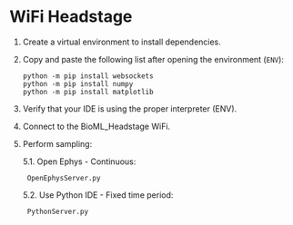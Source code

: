 # WiFi Headstage

1. Create a virtual environment to install dependencies.

2. Copy and paste the following list after opening the environment (`ENV`):

    ```
    python -m pip install websockets
    python -m pip install numpy
    python -m pip install matplotlib
    ```

3. Verify that your IDE is using the proper interpreter (ENV).

4. Connect to the BioML_Headstage WiFi.

5. Perform sampling:

    5.1. Open Ephys - Continuous:

        OpenEphysServer.py

    5.2. Use Python IDE - Fixed time period:

        PythonServer.py
